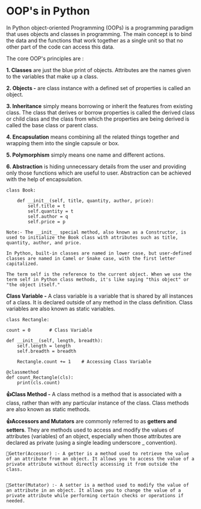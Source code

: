 # OOP's in Python
In Python object-oriented Programming (OOPs) is a programming paradigm that uses objects and classes in programming. The main concept is to bind the data and the functions that work together as a single unit so that no other part of the code can access this data.

The core OOP's principles are :

**1. Classes** are just the blue print of objects. Attributes are the names given to the variables that make up a class.

**2. Objects -** are class instance with a defined set of properties is called an object.

**3. Inheritance** simply means borrowing or inherit the features from existing class. The class that derives or borrow properties is called the derived class or child class and the class from which the properties are being derived is called the base class or parent class.

**4. Encapsulation**  means combining all the related things together and wrapping them into the single capsule or box. 

**5. Polymorphism** simply means one name and different actions.

**6. Abstraction** is hiding unnecessary details from the user and providing only those functions which are useful to user. Abstraction can be achieved with the help of encapsulation.

    class Book:
        
        def __init__(self, title, quantity, author, price):
            self.title = t
            self.quantity = t
            self.author = q
            self.price = p
    
    Note:- The __init__ special method, also known as a Constructor, is used to initialize the Book class with attributes such as title, quantity, author, and price.

    In Python, built-in classes are named in lower case, but user-defined classes are named in Camel or Snake case, with the first letter capitalized.

    The term self is the reference to the current object. When we use the term self in Python class methods, it's like saying "this object" or "the object itself."

**Class Variable -** A class variable is a variable that is shared by all instances of a class. It is declared outside of any method in the class definition. Class variables are also known as static variables.

    class Rectangle:

    count = 0       # Class Variable

    def __init__(self, length, breadth):
        self.length = length
        self.breadth = breadth

        Rectangle.count += 1    # Accessing Class Variable
    
    @classmethod
    def count_Rectangle(cls):
        print(cls.count)

**👍Class Method -** A class method is a method that is associated with a class, rather than with any particular instance of the class. Class methods are also known as static methods.

**👍Accessors and Mutators** are commonly  referred to as **getters and setters**.  They are methods used to access and modify the values of attributes (variables) of an object, especially when those attributes are declared as private (using a single leading underscore _ convention).

    🔸Getter(Accessor) :- A getter is a method used to retrieve the value of an attribute from an object. It allows you to access the value of a private attribute without directly accessing it from outside the class. 


    🔸Setter(Mutator) :- A setter is a method used to modify the value of an attribute in an object. It allows you to change the value of a private attribute while performing certain checks or operations if needed.


